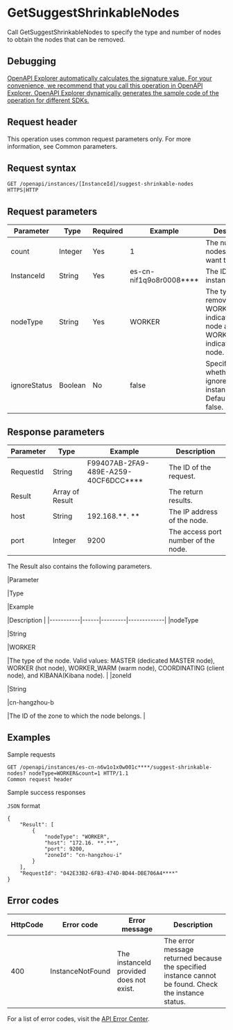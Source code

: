 # GetSuggestShrinkableNodes

Call GetSuggestShrinkableNodes to specify the type and number of nodes to obtain the nodes that can be removed.

## Debugging

[OpenAPI Explorer automatically calculates the signature value. For your convenience, we recommend that you call this operation in OpenAPI Explorer. OpenAPI Explorer dynamically generates the sample code of the operation for different SDKs.](https://api.aliyun.com/#product=elasticsearch&api=GetSuggestShrinkableNodes&type=ROA&version=2017-06-13)

## Request header

This operation uses common request parameters only. For more information, see Common parameters.

## Request syntax

```
GET /openapi/instances/[InstanceId]/suggest-shrinkable-nodes HTTPS|HTTP
```

## Request parameters

|Parameter|Type|Required|Example|Description|
|---------|----|--------|-------|-----------|
|count|Integer|Yes|1|The number of nodes that you want to remove. |
|InstanceId|String|Yes|es-cn-nif1q9o8r0008\*\*\*\*|The ID of the instance. |
|nodeType|String|Yes|WORKER|The type of removing nodes. WORKER indicates hot node and WORKER\_WARM indicates warm node. |
|ignoreStatus|Boolean|No|false|Specifies whether to ignore the instance status. Default value: false. |

## Response parameters

|Parameter|Type|Example|Description|
|---------|----|-------|-----------|
|RequestId|String|F99407AB-2FA9-489E-A259-40CF6DCC\*\*\*\*|The ID of the request. |
|Result|Array of Result| |The return results. |
|host|String|192.168.\*\*. \*\*|The IP address of the node. |
|port|Integer|9200|The access port number of the node. |

The Result also contains the following parameters.

|Parameter

|Type

|Example

|Description |
|-----------|------|---------|-------------|
|nodeType

|String

|WORKER

|The type of the node. Valid values: MASTER \(dedicated MASTER node\), WORKER \(hot node\), WORKER\_WARM \(warm node\), COORDINATING \(client node\), and KIBANA\(Kibana node\). |
|zoneId

|String

|cn-hangzhou-b

|The ID of the zone to which the node belongs. |

## Examples

Sample requests

```
GET /openapi/instances/es-cn-n6w1o1x0w001c****/suggest-shrinkable-nodes? nodeType=WORKER&count=1 HTTP/1.1
Common request header
```

Sample success responses

`JSON` format

```
{
    "Result": [
        {
            "nodeType": "WORKER",
            "host": "172.16. **.**",
            "port": 9200,
            "zoneId": "cn-hangzhou-i"
        }
    ],
    "RequestId": "042E33B2-6FB3-474D-BD44-DBE706A4****"
}
```

## Error codes

|HttpCode|Error code|Error message|Description|
|--------|----------|-------------|-----------|
|400|InstanceNotFound|The instanceId provided does not exist.|The error message returned because the specified instance cannot be found. Check the instance status.|

For a list of error codes, visit the [API Error Center](https://error-center.alibabacloud.com/status/product/elasticsearch).

